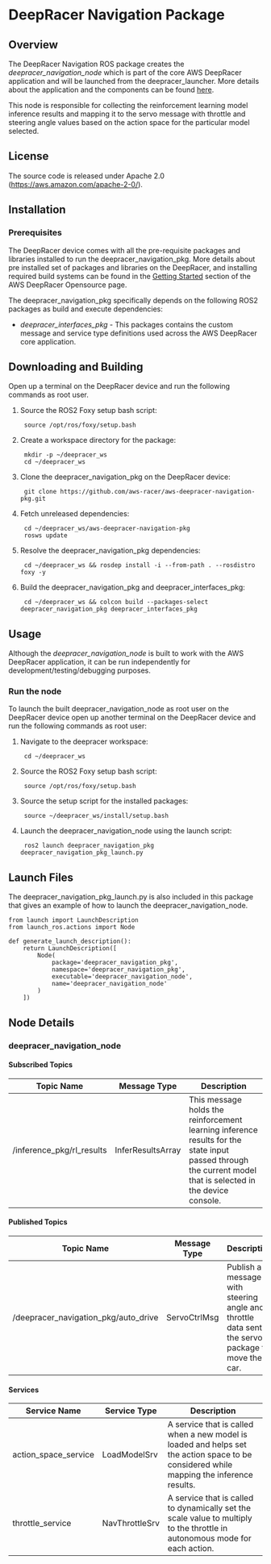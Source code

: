 # DeepRacer Navigation Package 

## Overview

The DeepRacer Navigation ROS package creates the *deepracer_navigation_node* which is part of the core AWS DeepRacer application and will be launched from the deepracer_launcher. More details about the application and the components can be found [here](https://github.com/aws-racer/aws-deepracer-launcher).

This node is responsible for collecting the reinforcement learning model inference results and mapping it to the servo message with throttle and steering angle values based on the action space for the particular model selected.

## License

The source code is released under Apache 2.0 (https://aws.amazon.com/apache-2-0/).

## Installation

### Prerequisites

The DeepRacer device comes with all the pre-requisite packages and libraries installed to run the deepracer_navigation_pkg. More details about pre installed set of packages and libraries on the DeepRacer, and installing required build systems can be found in the [Getting Started](https://github.com/aws-racer/aws-deepracer-launcher/blob/main/getting-started.md) section of the AWS DeepRacer Opensource page.

The deepracer_navigation_pkg specifically depends on the following ROS2 packages as build and execute dependencies:

* *deepracer_interfaces_pkg* - This packages contains the custom message and service type definitions used across the AWS DeepRacer core application.

## Downloading and Building

Open up a terminal on the DeepRacer device and run the following commands as root user.

1. Source the ROS2 Foxy setup bash script:

        source /opt/ros/foxy/setup.bash 

1. Create a workspace directory for the package:

        mkdir -p ~/deepracer_ws
        cd ~/deepracer_ws

1. Clone the deepracer_navigation_pkg on the DeepRacer device:

        git clone https://github.com/aws-racer/aws-deepracer-navigation-pkg.git

1. Fetch unreleased dependencies:

        cd ~/deepracer_ws/aws-deepracer-navigation-pkg
        rosws update

1. Resolve the deepracer_navigation_pkg dependencies:

        cd ~/deepracer_ws && rosdep install -i --from-path . --rosdistro foxy -y

1. Build the deepracer_navigation_pkg and deepracer_interfaces_pkg:

        cd ~/deepracer_ws && colcon build --packages-select deepracer_navigation_pkg deepracer_interfaces_pkg

## Usage

Although the *deepracer_navigation_node* is built to work with the AWS DeepRacer application, it can be run independently for development/testing/debugging purposes.

### Run the node

To launch the built deepracer_navigation_node as root user on the DeepRacer device open up another terminal on the DeepRacer device and run the following commands as root user:

1. Navigate to the deepracer workspace:

        cd ~/deepracer_ws

1. Source the ROS2 Foxy setup bash script:

        source /opt/ros/foxy/setup.bash 

1. Source the setup script for the installed packages:

        source ~/deepracer_ws/install/setup.bash 

1. Launch the deepracer_navigation_node using the launch script:

        ros2 launch deepracer_navigation_pkg deepracer_navigation_pkg_launch.py

## Launch Files

The deepracer_navigation_pkg_launch.py is also included in this package that gives an example of how to launch the deepracer_navigation_node.

    from launch import LaunchDescription
    from launch_ros.actions import Node

    def generate_launch_description():
        return LaunchDescription([
            Node(
                package='deepracer_navigation_pkg',
                namespace='deepracer_navigation_pkg',
                executable='deepracer_navigation_node',
                name='deepracer_navigation_node'
            )
        ])

## Node Details

### deepracer_navigation_node

#### Subscribed Topics

| Topic Name | Message Type | Description |
| ---------- | ------------ | ----------- |
|/inference_pkg/rl_results|InferResultsArray|This message holds the reinforcement learning inference results for the state input passed through the current model that is selected in the device console.|


#### Published Topics

| Topic Name | Message Type | Description |
| ---------- | ------------ | ----------- |
|/deepracer_navigation_pkg/auto_drive|ServoCtrlMsg|Publish a message with steering angle and throttle data sent to the servo package to move the car.|

#### Services

| Service Name | Service Type | Description |
| ---------- | ------------ | ----------- |
|action_space_service|LoadModelSrv|A service that is called when a new model is loaded and helps set the action space to be considered while mapping the inference results.|
|throttle_service|NavThrottleSrv|A service that is called to dynamically set the scale value to multiply to the throttle in autonomous mode for each action.|
